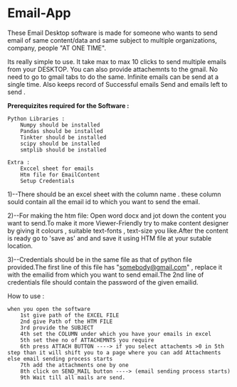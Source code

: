 # Email-App

These Email Desktop software is made for someone who wants to send email  of same content/data and same subject  to multiple organizations, company, people  "AT ONE TIME".

Its really simple to use.
It take max to max 10 clicks to send multiple emails from your DESKTOP.
You can also provide attachemnts to the gmail.
No need to go to gmail tabs to do the same.
Infinite emails can be send at a single time.
Also keeps record of Successful emails Send  and emails left to send .

**Prerequizites required for the Software :**
	
	Python Libraries :
		Numpy should be installed
		Pandas should be installed
		Tinkter should be installed
		scipy should be installed
		smtplib should be installed

	Extra :
		Exccel sheet for emails
		Htm file for EmailContent
		Setup Credentials	
1)--There should be an excel sheet with the column name . these column sould contain all the email id to which you want to send the email.

2)--For making the htm file:
	Open word docx and jot down the content you want to send.To make it more Viewer-Friendly try to make content designer by giving it colours , suitable text-fonts , text-size 	 you like.After the content is ready go to 'save as' and and save it using HTM file at your sutable location.

3)--Credentials should be in the same file as that of python file provided.The first line of this file has "somebody@gmail.com"	, replace it with the emailid from which you want 	  to send email.The 2nd line of credentials file should contain the password of the given emailid.


How to use :

	when you open the software 
		1st give path of the EXCEL FILE
		2nd give Path of the HTM FILE
		3rd provide the SUBJECT 
		4th set the COLUMN under which you have your emails in excel
		5th set thee no of ATTACHEMNTS you require
		6th press ATTACH BUTTON ----> if you select attachemts >0 in 5th step than it will shift you to a page where you can add Attachments else email sending process starts
		7th add the attachments one by one 
		8th click on SEND_MAIL button ----> (email sending process starts)
		9th Wait till all mails are send.

